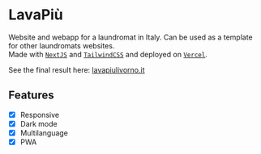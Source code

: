 # LavaPiù
Website and webapp for a laundromat in Italy. Can be used as a template for other laundromats websites.  
Made with [`NextJS`](https://nextjs.org/) and [`TailwindCSS`](https://tailwindcss.com/) and deployed on [`Vercel`](https://vercel.com).

See the final result here: [lavapiulivorno.it](https://lavapiulivorno.it)

## Features
- [x] Responsive
- [x] Dark mode
- [x] Multilanguage
- [x] PWA